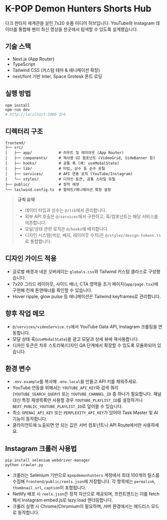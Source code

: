 # K-POP Demon Hunters Shorts Hub

다크 판타지 세계관을 살린 7x20 숏폼 미디어 허브입니다. YouTube와 Instagram 데이터를 통합해 팬이 최신 영상을 한곳에서 탐색할 수 있도록 설계했습니다.

## 기술 스택
- Next.js (App Router)
- TypeScript
- Tailwind CSS (커스텀 테마 & 애니메이션 확장)
- next/font 기반 Inter, Space Grotesk 폰트 로딩

## 실행 방법
```bash
npm install
npm run dev
# http://localhost:3000 접속
```

## 디렉터리 구조
```
frontend/
├── src/
│   ├── app/            # 라우트 및 레이아웃 (App Router)
│   ├── components/     # 재사용 UI 컴포넌트 (VideoGrid, SideBanner 등)
│   ├── hooks/          # 공통 훅 (예: useModalState)
│   ├── lib/            # 타입, 상수 등 순수 유틸
│   ├── services/       # API 연동 로직 (YouTube/Instagram)
│   └── styles/         # 디자인 토큰, 공통 스타일 유틸
├── public/             # 정적 에셋
└── tailwind.config.ts  # 팔레트/애니메이션 확장 설정
```

> **규칙 요약**
> - 데이터 타입과 상수는 `@/lib`에서 관리합니다.
> - 외부 API 호출은 `@/services`에서 구현하고, 훅/컴포넌트는 해당 서비스를 의존합니다.
> - 모달/상태 관련 로직은 `@/hooks`에 배치합니다.
> - 디자인 시스템(색상, 배지, 레이아웃 수치)은 `@/styles/design-tokens.ts`로 통합합니다.

## 디자인 가이드 적용
- 글로벌 배경과 네온 오버레이는 `globals.css`와 Tailwind 커스텀 클라스로 구성했습니다.
- 7x20 그리드 레이아웃, 사이드 배너, CTA 영역을 초기 페이지(`app/page.tsx`)에 구현해 전체 톤앤매너를 확인할 수 있습니다.
- Hover ripple, glow pulse 등 애니메이션은 Tailwind keyframes로 관리합니다.

## 향후 작업 메모
- `@/services/videoService.ts`에서 YouTube Data API, Instagram 크롤링을 연동합니다.
- 모달 상태 훅(`useModalState`)을 광고 모달과 상세 뷰에 재사용합니다.
- 디자인 토큰은 차후 스토리북/디자인 QA 단계에서 확장할 수 있도록 모듈화되어 있습니다.

## 환경 변수
- `.env.example`를 복사해 `.env.local`을 만들고 API 키를 채워주세요.
- YouTube 연동을 위해서는 `YOUTUBE_API_KEY`와 검색 쿼리(`YOUTUBE_SEARCH_QUERY`) 또는 `YOUTUBE_CHANNEL_ID` 중 하나가 필요합니다. 채널 대신 특정 재생목록만 사용할 경우 `YOUTUBE_PLAYLIST_ID`를 설정하거나 `NEXT_PUBLIC_YOUTUBE_PLAYLIST_ID`로 덮어쓸 수 있습니다.
- 최소 `OPENAI_API_KEY` 또는 `PERPLEXITY_API_KEY`가 있어야 Task Master 및 AI 기능이 동작합니다.
- 클라이언트에 노출되면 안 되는 값은 서버 컴포넌트나 API Route에서만 사용하세요.

## Instagram 크롤러 사용법

```bash
pip install selenium webdriver-manager
python crawler.py
```

- 크롤러는 Selenium 기반으로 `kpopdemonhunters` 계정에서 최대 100개의 릴스를 수집해 `frontend/public/reels.json`에 저장합니다. 각 항목에는 `permalink`, `thumbnail_url`, `caption`이 포함됩니다.
- Netlify 배포 시 `reels.json`은 정적 자산으로 제공되며, 프런트엔드는 이를 fetch 해서 Instagram embed.js로 lazy load 렌더링합니다.
- 크롤러 실행 시 Chrome/Chromium이 필요하며, 서버 환경에서는 헤드리스 모드로 동작합니다.
